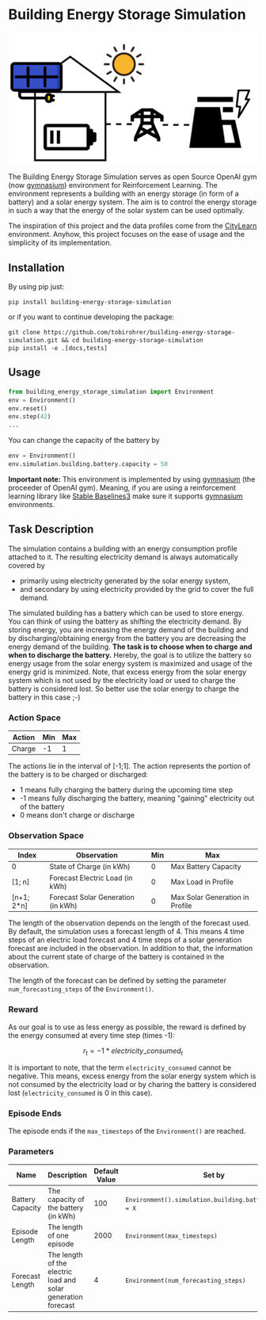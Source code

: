 # Building Energy Storage Simulation

<img src="docs/imgs/overview.drawio.png" alt="isolated" width="600"/>

The Building Energy Storage Simulation serves as open Source OpenAI gym (now [gymnasium](https://github.com/Farama-Foundation/Gymnasium)) environment for Reinforcement Learning. The environment represents a building with an energy storage (in form of a battery) and a solar energy system. The aim is to control the energy storage in such a way that the energy of the solar system can be used optimally. 

The inspiration of this project and the data profiles come from the [CityLearn](https://github.com/intelligent-environments-lab/CityLearn) environment. Anyhow, this project focuses on the ease of usage and the simplicity of its implementation.

## Installation

By using pip just: 

```
pip install building-energy-storage-simulation
```

or if you want to continue developing the package:

```
git clone https://github.com/tobirohrer/building-energy-storage-simulation.git && cd building-energy-storage-simulation
pip install -e .[docs,tests]
```

## Usage

```python
from building_energy_storage_simulation import Environment
env = Environment()
env.reset()
env.step(42)
...
```

You can change the capacity of the battery by

```python
env = Environment()
env.simulation.building.battery.capacity = 50
```

**Important note:** This environment is implemented by using [gymnasium](https://github.com/Farama-Foundation/Gymnasium) (the proceeder of OpenAI gym). Meaning, if you are using a reinforcement learning library like [Stable Baselines3](https://github.com/DLR-RM/stable-baselines3) make sure it supports [gymnasium](https://github.com/Farama-Foundation/Gymnasium) environments. 

## Task Description

The simulation contains a building with an energy consumption profile attached to it. The resulting electricity demand is always automatically covered by

- primarily using electricity generated by the solar energy system,
- and secondary by using electricity provided by the grid to cover the full demand.

The simulated building has a battery which can be used to store energy. You can think of using the battery as shifting the electricity demand. By storing energy, you are increasing the energy demand of the building and by discharging/obtaining energy from the battery you are decreasing the energy demand of the building. **The task is to choose when to charge and when to discharge the battery.** Hereby, the goal is to utilize the battery so energy usage from the solar energy system is maximized and usage of the energy grid is minimized. Note, that excess energy from the solar energy system which is not used by the electricity load or used to charge the battery is considered lost. So better use the solar energy to charge the battery in this case ;-)

 
### Action Space

| Action      | Min      | Max |
| ----------- | ----------- | ----------- |
| Charge | -1      | 1       |

The actions lie in the interval of [-1;1]. The action represents the portion of the battery is to be charged or discharged:

- 1 means fully charging the battery during the upcoming time step 
- -1 means fully discharging the battery, meaning "gaining" electricity out of the battery
- 0 means don't charge or discharge

### Observation Space

| Index | Observation      | Min | Max |
| ----------- | ----------- | ----------- | ----------- |
| 0 |  State of Charge (in kWh)| 0| Max Battery Capacity |
| [1; n]|  Forecast Electric Load (in kWh) | 0 | Max Load in Profile |
| [n+1; 2*n]|  Forecast Solar Generation (in kWh) |0| Max Solar Generation in Profile |


The length of the observation depends on the length of the forecast used. By default, the simulation uses a forecast length of 4. This means 4 time steps of an electric load forecast and 4 time steps of a solar generation forecast are included in the observation. In addition to that, the information about the current state of charge of the battery is contained in the observation.

The length of the forecast can be defined by setting the parameter `num_forecasting_steps` of the `Environment()`.


### Reward

As our goal is to use as less energy as possible, the reward is defined by the energy consumed at every time step (times -1): 

$$ r_t = -1 * electricity\_consumed_t $$ 

It is important to note, that the term `electricity_consumed` cannot be negative. This means, excess energy from the solar energy system which is not consumed by the electricity load or by charing the battery is considered lost (`electricity_consumed` is 0 in this case). 

### Episode Ends

The episode ends if the `max_timesteps` of the `Environment()` are reached.


### Parameters 

| Name | Description | Default Value | Set by |
| ----------- | ----------- | ----------- | ----------- |
| Battery Capacity |  The capacity of the battery (in kWh)| 100 | `Environment().simulation.building.battery.capacity = X` |
| Episode Length |  The length of one episode | 2000 | `Environment(max_timesteps)` |
| Forecast Length|  The length of the electric load and solar generation forecast |4| `Environment(num_forecasting_steps)` |
